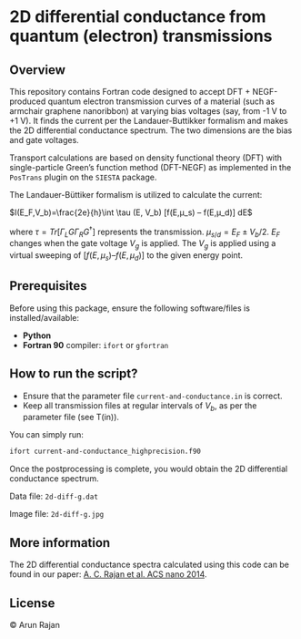 # **2D differential conductance from quantum (electron) transmissions**

## Overview
This repository contains Fortran code designed to accept DFT + NEGF-produced quantum electron transmission curves of a material (such as armchair graphene nanoribbon) at varying bias voltages (say, from -1 V to +1 V). It finds the current per the Landauer-Buttikker formalism and makes the 2D differential conductance spectrum. The two dimensions are the bias and gate voltages.

Transport calculations are based on density functional theory (DFT) with single-particle Green’s function method (DFT-NEGF) as implemented in the `PosTrans` plugin on the `SIESTA` package.

The Landauer-Büttiker formalism is utilized to calculate the current:

$I(E_F,V_b)=\frac{2e}{h}\int \tau (E, V_b) [f(E,μ_s) – f(E,μ_d)] dE$ 

where $\tau = Tr[\Gamma_L G \Gamma_R G^{\dagger}]$ represents the transmission. $μ_{s/d} = E_F ± V_b/2$. $E_F$ changes when the gate voltage $V_g$ is applied. The $V_g$ is applied using a virtual sweeping of $[f(E,μ_s) – f(E,μ_d)]$ to the given energy point.

## Prerequisites
Before using this package, ensure the following software/files is installed/available:
- **Python**
- **Fortran 90** compiler: `ifort` or `gfortran`

## How to run the script?
- Ensure that the parameter file `current-and-conductance.in` is correct.
- Keep all transmission files at regular intervals of $V_b$, as per the parameter file (see T(in)).

You can simply run:

```bash
ifort current-and-conductance_highprecision.f90
```

Once the postprocessing is complete, you would obtain the 2D differential conductance spectrum.

Data file: `2d-diff-g.dat`

Image file: `2d-diff-g.jpg`

## More information
The 2D differential conductance spectra calculated using this code can be found in our paper: [A. C. Rajan et al. ACS nano 2014](https://pubs.acs.org/doi/full/10.1021/nn4062148).

## License
&copy; Arun Rajan
